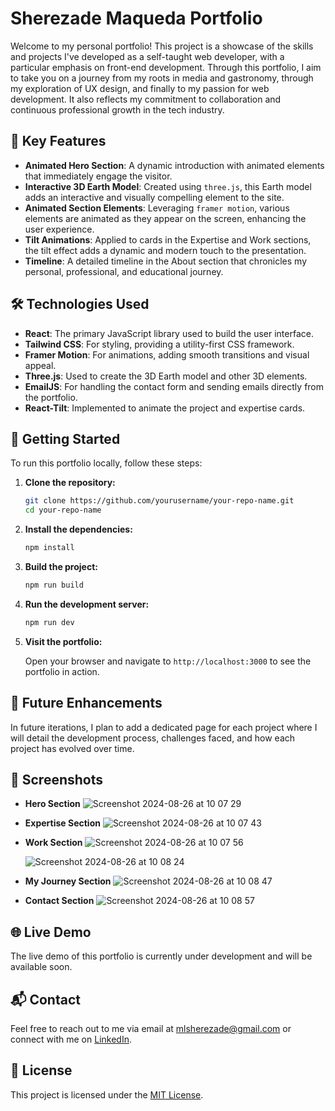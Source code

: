 # Sherezade Maqueda Portfolio

Welcome to my personal portfolio! This project is a showcase of the skills and projects I've developed as a self-taught web developer, with a particular emphasis on front-end development. Through this portfolio, I aim to take you on a journey from my roots in media and gastronomy, through my exploration of UX design, and finally to my passion for web development. It also reflects my commitment to collaboration and continuous professional growth in the tech industry.

## 🌟 Key Features

- **Animated Hero Section**: A dynamic introduction with animated elements that immediately engage the visitor.
- **Interactive 3D Earth Model**: Created using `three.js`, this Earth model adds an interactive and visually compelling element to the site.
- **Animated Section Elements**: Leveraging `framer motion`, various elements are animated as they appear on the screen, enhancing the user experience.
- **Tilt Animations**: Applied to cards in the Expertise and Work sections, the tilt effect adds a dynamic and modern touch to the presentation.
- **Timeline**: A detailed timeline in the About section that chronicles my personal, professional, and educational journey.

## 🛠️ Technologies Used

- **React**: The primary JavaScript library used to build the user interface.
- **Tailwind CSS**: For styling, providing a utility-first CSS framework.
- **Framer Motion**: For animations, adding smooth transitions and visual appeal.
- **Three.js**: Used to create the 3D Earth model and other 3D elements.
- **EmailJS**: For handling the contact form and sending emails directly from the portfolio.
- **React-Tilt**: Implemented to animate the project and expertise cards.

## 🚀 Getting Started

To run this portfolio locally, follow these steps:

1. **Clone the repository:**

    ```bash
    git clone https://github.com/yourusername/your-repo-name.git
    cd your-repo-name
    ```

2. **Install the dependencies:**

    ```bash
    npm install
    ```

3. **Build the project:**

    ```bash
    npm run build
    ```

4. **Run the development server:**

    ```bash
    npm run dev
    ```

5. **Visit the portfolio:**
   
   Open your browser and navigate to `http://localhost:3000` to see the portfolio in action.

## 🚧 Future Enhancements

In future iterations, I plan to add a dedicated page for each project where I will detail the development process, challenges faced, and how each project has evolved over time.

## 📸 Screenshots

- **Hero Section**
  ![Screenshot 2024-08-26 at 10 07 29](https://github.com/user-attachments/assets/89c59ac2-d1ba-4ffc-b8db-a138088bb50a)

- **Expertise Section**
  ![Screenshot 2024-08-26 at 10 07 43](https://github.com/user-attachments/assets/71ce1b9f-e80c-487a-84d1-a5212cd340b2)

- **Work Section**
  ![Screenshot 2024-08-26 at 10 07 56](https://github.com/user-attachments/assets/deb31b11-c999-4fef-a8c2-280130411b05)
  
  ![Screenshot 2024-08-26 at 10 08 24](https://github.com/user-attachments/assets/87cdfab3-71f7-465f-b2b2-46a72be45419)

- **My Journey Section**
  ![Screenshot 2024-08-26 at 10 08 47](https://github.com/user-attachments/assets/e99970a9-f015-4a64-8706-f5e2d35265ef)

- **Contact Section**
  ![Screenshot 2024-08-26 at 10 08 57](https://github.com/user-attachments/assets/89c5f56e-3430-4c96-936d-a6c48d586aed)


## 🌐 Live Demo

The live demo of this portfolio is currently under development and will be available soon.

## 📬 Contact

Feel free to reach out to me via email at [mlsherezade@gmail.com](mailto:mlsherezade@gmail.com) or connect with me on [LinkedIn](https://www.linkedin.com/in/sherezade-maqueda-lafuente/).

## 📄 License

This project is licensed under the [MIT License](LICENSE).
